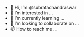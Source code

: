 - 👋 Hi, I’m @subratachandraswar
- 👀 I’m interested in ...
- 🌱 I’m currently learning ...
- 💞️ I’m looking to collaborate on ...
- 📫 How to reach me ...

<!---
subratachandraswar/subratachandraswar is a ✨ special ✨ repository because its `README.md` (this file) appears on your GitHub profile.
You can click the Preview link to take a look at your changes.
--->
